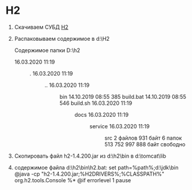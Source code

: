 # H2

1. Скачиваем СУБД [H2](https://h2database.com/h2-2019-10-14.zip)
2. Распаковываем содержимое в d:\H2

	 Содержимое папки D:\h2

	16.03.2020  11:19    <DIR>          .
	16.03.2020  11:19    <DIR>          ..
	16.03.2020  11:19    <DIR>          bin
	14.10.2019  08:55               385 build.bat
	14.10.2019  08:55               546 build.sh
	16.03.2020  11:19    <DIR>          docs
	16.03.2020  11:19    <DIR>          service
	16.03.2020  11:19    <DIR>          src
	               2 файлов            931 байт
	               6 папок  513 752 997 888 байт свободно

3. Скопировать файл h2-1.4.200.jar из d:\h2\bin в d:\tomcat\lib
4. содержимое файла d:\h2\bin\h2.bat:
	set path=%path%;d:\jdk\bin
	@java -cp "h2-1.4.200.jar;%H2DRIVERS%;%CLASSPATH%" org.h2.tools.Console %*
	@if errorlevel 1 pause